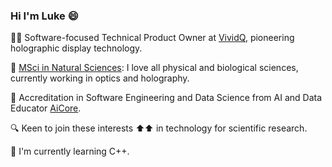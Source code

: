 ### Hi I'm Luke :smile:

👨‍💻 Software-focused Technical Product Owner at [VividQ](https://www.vividq.com/), pioneering holographic display technology.

:microscope: [MSci in Natural Sciences](https://www.undergraduate.study.cam.ac.uk/courses/natural-sciences): I love all physical and biological sciences, currently working in optics and holography. 

:cheese: Accreditation in Software Engineering and Data Science from AI and Data Educator [AiCore](https://www.theaicore.com/).

:mag: Keen to join these interests :arrow_up::arrow_up: in technology for scientific research.

:seedling: I'm currently learning C++.






